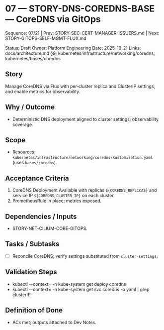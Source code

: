 # 07 — STORY-DNS-COREDNS-BASE — CoreDNS via GitOps

Sequence: 07/21 | Prev: STORY-SEC-CERT-MANAGER-ISSUERS.md | Next: STORY-GITOPS-SELF-MGMT-FLUX.md

Status: Draft
Owner: Platform Engineering
Date: 2025-10-21
Links: docs/architecture.md §9; kubernetes/infrastructure/networking/coredns; kubernetes/bases/coredns

## Story
Manage CoreDNS via Flux with per‑cluster replica and ClusterIP settings, and enable metrics for observability.

## Why / Outcome
- Deterministic DNS deployment aligned to cluster settings; observability coverage.

## Scope
- Resources: `kubernetes/infrastructure/networking/coredns/kustomization.yaml` (uses `bases/coredns`).

## Acceptance Criteria
1) CoreDNS Deployment Available with replicas `${COREDNS_REPLICAS}` and service IP `${COREDNS_CLUSTER_IP}` on each cluster.
2) PrometheusRule in place; metrics exposed.

## Dependencies / Inputs
- STORY-NET-CILIUM-CORE-GITOPS.

## Tasks / Subtasks
- [ ] Reconcile CoreDNS; verify settings substituted from `cluster-settings`.

## Validation Steps
- kubectl --context=<ctx> -n kube-system get deploy coredns
- kubectl --context=<ctx> -n kube-system get svc coredns -o yaml | grep clusterIP

## Definition of Done
- ACs met; outputs attached to Dev Notes.
